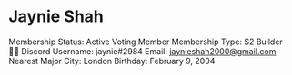 # Jaynie Shah

Membership Status: Active Voting Member
Membership Type: S2 Builder 🧑‍🚀
Discord Username: jaynie#2984
Email: jaynieshah2000@gmail.com
Nearest Major City: London
Birthday: February 9, 2004